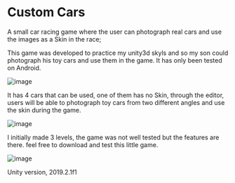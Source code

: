 # Custom Cars
A small car racing game where the user can photograph real cars and use the images as a Skin in the race;

This game was developed to practice my unity3d skyls and so my son could photograph his toy cars and use them in the game.
It has only been tested on Android.


![image](https://user-images.githubusercontent.com/101651598/191634513-84725867-2790-4581-b553-ce6b9d832d43.png)


It has 4 cars that can be used, one of them has no Skin, through the editor, users will be able to photograph toy cars from two different angles and use the skin during the game.

![image](https://user-images.githubusercontent.com/101651598/191634449-cdd2b9d2-5c60-4a9a-878e-17f3811cdcb1.png)


I initially made 3 levels, the game was not well tested but the features are there.
feel free to download and test this little game.


![image](https://user-images.githubusercontent.com/101651598/191634241-e3e93a9f-c0b9-4a35-ba3c-c2f6a2bdf61d.png)


Unity version, 2019.2.1f1
